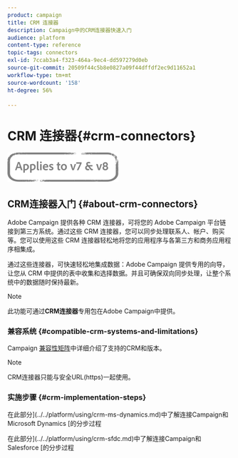 ```yaml
---
product: campaign
title: CRM 连接器
description: Campaign中的CRM连接器快速入门
audience: platform
content-type: reference
topic-tags: connectors
exl-id: 7ccab3a4-f323-464a-9ec4-dd597279d0eb
source-git-commit: 20509f44c5b8e0827a09f44dffdf2ec9d11652a1
workflow-type: tm+mt
source-wordcount: '158'
ht-degree: 56%

---
```


# CRM 连接器{#crm-connectors}

![](../../assets/common.svg)

## CRM连接器入门 {#about-crm-connectors}

Adobe Campaign 提供各种 CRM 连接器，可将您的 Adobe Campaign 平台链接到第三方系统。通过这些 CRM 连接器，您可以同步处理联系人、帐户、购买等。您可以使用这些 CRM 连接器轻松地将您的应用程序与各第三方和商务应用程序相集成。

通过这些连接器，可快速轻松地集成数据：Adobe Campaign 提供专用的向导，让您从 CRM 中提供的表中收集和选择数据。并且可确保双向同步处理，让整个系统中的数据随时保持最新。

>[!NOTE]
>
>此功能可通过&#x200B;**CRM连接器**&#x200B;专用包在Adobe Campaign中提供。


### 兼容系统 {#compatible-crm-systems-and-limitations}

Campaign [兼容性矩阵](../../rn/using/compatibility-matrix.md)中详细介绍了支持的CRM和版本。

>[!NOTE]
>
>CRM连接器只能与安全URL(https)一起使用。

### 实施步骤 {#crm-implementation-steps}

在此部分](../../platform/using/crm-ms-dynamics.md)中了解连接Campaign和Microsoft Dynamics [的分步过程


在此部分](../../platform/using/crm-sfdc.md)中了解连接Campaign和Salesforce [的分步过程
